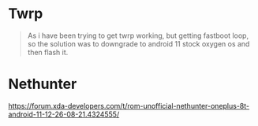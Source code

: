 # Twrp

> As i have been trying to get twrp working, but getting fastboot loop, so the solution was to downgrade to android 11 stock oxygen os and then flash it.

# Nethunter

https://forum.xda-developers.com/t/rom-unofficial-nethunter-oneplus-8t-android-11-12-26-08-21.4324555/

